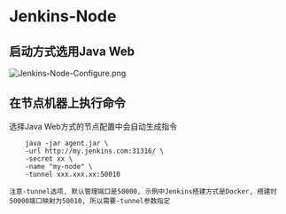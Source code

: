 # Jenkins-Node

## 启动方式选用Java Web
![Jenkins-Node-Configure.png](Jenkins-Node-Configure.png)

## 在节点机器上执行命令
选择Java Web方式的节点配置中会自动生成指令
```Shell
    java -jar agent.jar \
    -url http://my.jenkins.com:31316/ \
    -secret xx \
    -name "my-node" \
    -tunnel xxx.xxx.xx:50010
```
`注意-tunnel选项, 默认管理端口是50000, 示例中Jenkins搭建方式是Docker, 搭建时50000端口映射为50010, 所以需要-tunnel参数指定`